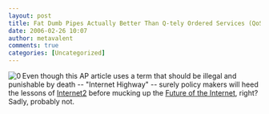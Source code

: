 ```yaml
---
layout: post
title: Fat Dumb Pipes Actually Better Than Q-tely Ordered Services (QoS)
date: 2006-02-26 10:07
author: metavalent
comments: true
categories: [Uncategorized]
---
```

<!--Lead Photo --><a href="http://news.yahoo.com/s/ap/20060226/ap_on_hi_te/net_neutrality"><img src="http://awebcamdarkly.com/images/ap.logo.gif" align="left" border="0" alt="0" /></a><!-- Commentary -->Even though this AP article uses a term that should be illegal and punishable by death -- "Internet Highway" -- surely policy makers will heed the lessons of <a href="http://www.internet2.edu/">Internet2</a> before mucking up the <a href="http://news.yahoo.com/s/ap/20060226/ap_on_hi_te/net_neutrality">Future of the Internet</a>, right?  Sadly, probably not.
